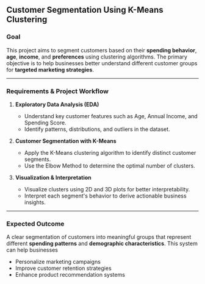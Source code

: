 
## Customer Segmentation Using K-Means Clustering


### Goal

This project aims to segment customers based on their **spending behavior**, **age**, **income**, and **preferences** using clustering algorithms. The primary objective is to help businesses better understand different customer groups for **targeted marketing strategies**.

---

### Requirements & Project Workflow

1. **Exploratory Data Analysis (EDA)**

   * Understand key customer features such as Age, Annual Income, and Spending Score.
   * Identify patterns, distributions, and outliers in the dataset.

2. **Customer Segmentation with K-Means**

   * Apply the K-Means clustering algorithm to identify distinct customer segments.
   * Use the Elbow Method to determine the optimal number of clusters.

3. **Visualization & Interpretation**

   * Visualize clusters using 2D and 3D plots for better interpretability.
   * Interpret each segment's behavior to derive actionable business insights.

---

### Expected Outcome

A clear segmentation of customers into meaningful groups that represent different **spending patterns** and **demographic characteristics**. This system can help businesses


* Personalize marketing campaigns
* Improve customer retention strategies
* Enhance product recommendation systems



